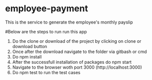 # employee-payment
This is the service to generate the employee's monthly payslip

#Below are the steps to run run this app  
1) Do the clone or download of the project by clicking on clone or download button      
2) Once after the download navigate to the folder via gitbash or cmd      
3) Do npm install       
4) After the successfull installation of packages do npm start       
5) Navigate to the browser woth port 3000 (http://localhost:3000)       
6) Do npm test to run the test cases         
